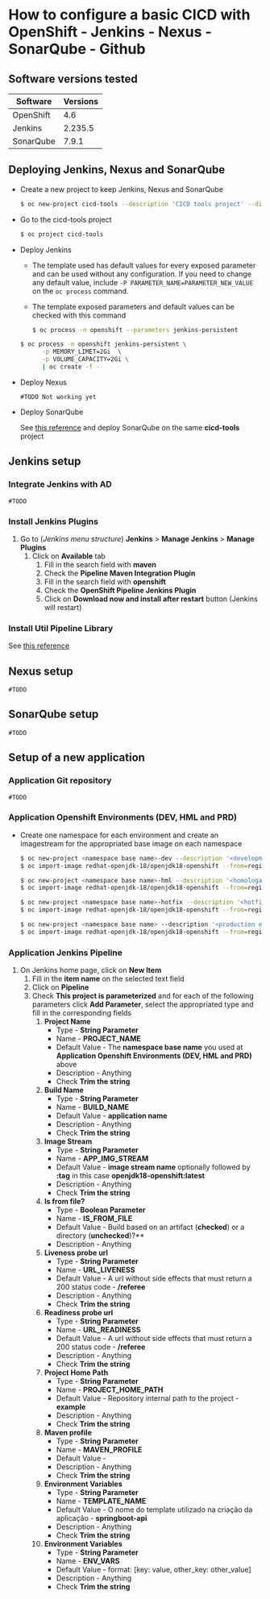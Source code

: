 # How to configure a basic CICD with OpenShift - Jenkins - Nexus - SonarQube - Github

## Software versions tested

| Software | Versions |
| --- | --- |
| OpenShift | 4.6 |
| Jenkins | 2.235.5 |
| SonarQube | 7.9.1 |

## Deploying Jenkins, Nexus and SonarQube

- Create a new project to keep Jenkins, Nexus and SonarQube

    ```sh
    $ oc new-project cicd-tools --description 'CICD tools project' --display-name 'CICD Tools'
    ```

- Go to the cicd-tools project

    ```sh
    $ oc project cicd-tools
    ```

- Deploy Jenkins

    - The template used has default values for every exposed parameter and can be used without any configuration. If you need to change any default value, include `-P PARAMETER_NAME=PARAMETER_NEW_VALUE` on the `oc process` command.

    - The template exposed parameters and default values can be checked with this command

        ```bash
        $ oc process -n openshift --parameters jenkins-persistent
        ```

    ```bash
    $ oc process -n openshift jenkins-persistent \
          -p MEMORY_LIMET=2Gi  \
          -p VOLUME_CAPACITY=2Gi \
          | oc create -f -
    ```

- Deploy Nexus

    `#TODO Not working yet`

- Deploy SonarQube

    See [this reference](https://github.com/marcelogiarola/image-sonar#openshift "GitHub public repository marcelogiarola/imagem-sonar") and deploy SonarQube on the same **cicd-tools** project

## Jenkins setup

### Integrate Jenkins with AD

`#TODO`

### Install Jenkins Plugins

1. Go to (*Jenkins menu structure*) **Jenkins** > **Manage Jenkins** > **Manage Plugins**
    1. Click on **Available** tab
        1. Fill in the search field with **maven**
        1. Check the **Pipeline Maven Integration Plugin**
        1. Fill in the search field with **openshift**
        1. Check the **OpenShift Pipeline Jenkins Plugin**
        1. Click on **Download now and install after restart** button (Jenkins will restart)

### Install Util Pipeline Library

See [this reference](https://github.com/marcelogiarola/jenkins-util-library#utility-feature-library-for-jenkins-pipelines "GitHub public repository marcelogiarola/jenkins-util-library")

## Nexus setup

`#TODO`

## SonarQube setup

`#TODO`

## Setup of a new application

### Application Git repository

`#TODO`

### Application Openshift Environments (DEV, HML and PRD)

- Create one namespace for each environment and create an imagestream for the appropriated base image on each namespace

    ```bash
    $ oc new-project <namespace base name>-dev --description '<development environment namespace`s description>' --display-name '<development environment namespace`s display name>'
    $ oc import-image redhat-openjdk-18/openjdk18-openshift --from=registry.access.redhat.com/redhat-openjdk-18/openjdk18-openshift:1.8 --confirm -n myproject

    $ oc new-project <namespace base name>-hml --description '<homologation environment namespace`s description>' --display-name '<homologation environment namespace`s display name>'
    $ oc import-image redhat-openjdk-18/openjdk18-openshift --from=registry.access.redhat.com/redhat-openjdk-18/openjdk18-openshift:1.8 --confirm -n myproject

    $ oc new-project <namespace base name>-hotfix --description '<hotfix environment namespace`s description>' --display-name '<hotfix environment namespace`s display name>'
    $ oc import-image redhat-openjdk-18/openjdk18-openshift --from=registry.access.redhat.com/redhat-openjdk-18/openjdk18-openshift:1.8 --confirm -n myproject

    $ oc new-project <namespace base name> --description '<production environment namespace`s description>' --display-name '< environment namespace`s display name>'
    $ oc import-image redhat-openjdk-18/openjdk18-openshift --from=registry.access.redhat.com/redhat-openjdk-18/openjdk18-openshift:1.8 --confirm -n myproject
    ```   

### Application Jenkins Pipeline

1. On Jenkins home page, click on **New Item**
    1. Fill in the **item name** on the selected text field
    1. Click on **Pipeline**
    1. Check **This project is parameterized** and for each of the following parameters click **Add Parameter**, select the appropriated type and fill in the corresponding fields
        1. **Project Name**
            - Type - **String Parameter**
            - Name - **PROJECT_NAME**
            - Default Value - The **namespace base name** you used at **Application Openshift Environments (DEV, HML and PRD)** above
            - Description - Anything
            - Check **Trim the string**
        1. **Build Name**
            - Type - **String Parameter**
            - Name - **BUILD_NAME**
            - Default Value - **application name**
            - Description - Anything
            - Check **Trim the string**
        1. **Image Stream**
            - Type - **String Parameter**
            - Name - **APP_IMG_STREAM**
            - Default Value - **image stream name** optionally followed by **:tag** in this case **openjdk18-openshift:latest**
            - Description - Anything
            - Check **Trim the string**
        1. **Is from file?**
            - Type - **Boolean Parameter**
            - Name - **IS_FROM_FILE**
            - Default Value - Build based on an artifact (**checked**) or a directory (**unchecked**)?**
            - Description - Anything
        1. **Liveness probe url**
            - Type - **String Parameter**
            - Name - **URL_LIVENESS**
            - Default Value - A url without side effects that must return a 200 status code - **/referee**
            - Description - Anything
            - Check **Trim the string**
        1. **Readiness probe url**
            - Type - **String Parameter**
            - Name - **URL_READINESS**
            - Default Value - A url without side effects that must return a 200 status code - **/referee**
            - Description - Anything
            - Check **Trim the string**
        1. **Project Home Path**
            - Type - **String Parameter**
            - Name - **PROJECT_HOME_PATH**
            - Default Value - Repository internal path to the project - **example**
            - Description - Anything
            - Check **Trim the string**
        1. **Maven profile**
            - Type - **String Parameter**
            - Name - **MAVEN_PROFILE**
            - Default Value - 
            - Description - Anything
            - Check **Trim the string**
        1. **Environment Variables**
            - Type - **String Parameter**
            - Name - **TEMPLATE_NAME**
            - Default Value - O nome do template utilizado na criação da aplicação - **springboot-api**
            - Description - Anything
            - Check **Trim the string**
        1. **Environment Variables**
            - Type - **String Parameter**
            - Name - **ENV_VARS**
            - Default Value - format: [key: value, other_key: other_value]
            - Description - Anything
            - Check **Trim the string**
